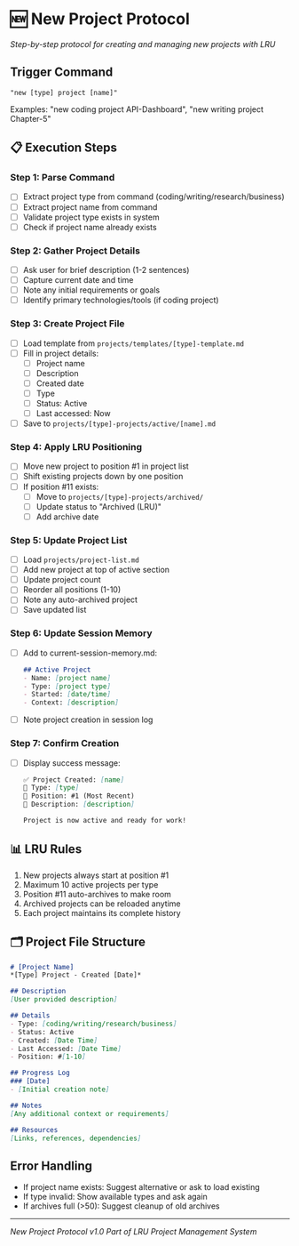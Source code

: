# 🆕 New Project Protocol
*Step-by-step protocol for creating and managing new projects with LRU*

## Trigger Command
```
"new [type] project [name]"
```
Examples: "new coding project API-Dashboard", "new writing project Chapter-5"

## 📋 Execution Steps

### Step 1: Parse Command
- [ ] Extract project type from command (coding/writing/research/business)
- [ ] Extract project name from command
- [ ] Validate project type exists in system
- [ ] Check if project name already exists

### Step 2: Gather Project Details
- [ ] Ask user for brief description (1-2 sentences)
- [ ] Capture current date and time
- [ ] Note any initial requirements or goals
- [ ] Identify primary technologies/tools (if coding project)

### Step 3: Create Project File
- [ ] Load template from `projects/templates/[type]-template.md`
- [ ] Fill in project details:
  - [ ] Project name
  - [ ] Description
  - [ ] Created date
  - [ ] Type
  - [ ] Status: Active
  - [ ] Last accessed: Now
- [ ] Save to `projects/[type]-projects/active/[name].md`

### Step 4: Apply LRU Positioning
- [ ] Move new project to position #1 in project list
- [ ] Shift existing projects down by one position
- [ ] If position #11 exists:
  - [ ] Move to `projects/[type]-projects/archived/`
  - [ ] Update status to "Archived (LRU)"
  - [ ] Add archive date

### Step 5: Update Project List
- [ ] Load `projects/project-list.md`
- [ ] Add new project at top of active section
- [ ] Update project count
- [ ] Reorder all positions (1-10)
- [ ] Note any auto-archived project
- [ ] Save updated list

### Step 6: Update Session Memory
- [ ] Add to current-session-memory.md:
  ```markdown
  ## Active Project
  - Name: [project name]
  - Type: [project type]
  - Started: [date/time]
  - Context: [description]
  ```
- [ ] Note project creation in session log

### Step 7: Confirm Creation
- [ ] Display success message:
  ```markdown
  ✅ Project Created: [name]
  📁 Type: [type]
  📍 Position: #1 (Most Recent)
  📝 Description: [description]

  Project is now active and ready for work!
  ```

## 📊 LRU Rules
1. New projects always start at position #1
2. Maximum 10 active projects per type
3. Position #11 auto-archives to make room
4. Archived projects can be reloaded anytime
5. Each project maintains its complete history

## 🗂️ Project File Structure
```markdown
# [Project Name]
*[Type] Project - Created [Date]*

## Description
[User provided description]

## Details
- Type: [coding/writing/research/business]
- Status: Active
- Created: [Date Time]
- Last Accessed: [Date Time]
- Position: #[1-10]

## Progress Log
### [Date]
- [Initial creation note]

## Notes
[Any additional context or requirements]

## Resources
[Links, references, dependencies]
```

## Error Handling
- If project name exists: Suggest alternative or ask to load existing
- If type invalid: Show available types and ask again
- If archives full (>50): Suggest cleanup of old archives

---

*New Project Protocol v1.0*
*Part of LRU Project Management System*